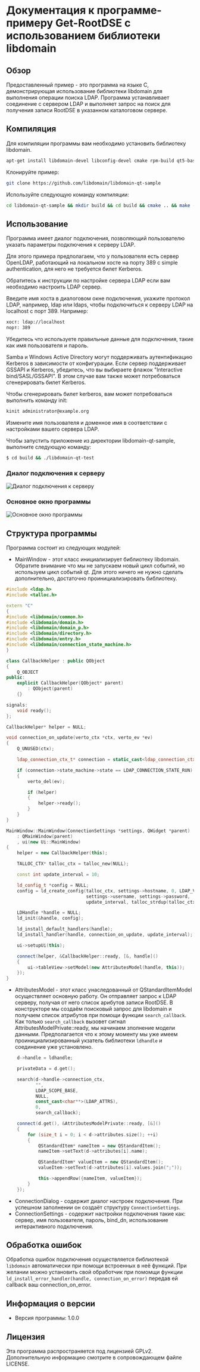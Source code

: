 # Документация к программе-примеру Get-RootDSE с использованием библиотеки libdomain

## Обзор

Предоставленный пример - это программа на языке C, демонстрирующая использование библиотеки libdomain для выполнения операции поиска LDAP. 
Программа устанавливает соединение с сервером LDAP и выполняет запрос на поиск для получения записи RootDSE в указанном каталоговом сервере.

## Компиляция

Для компиляции программы вам необходимо установить библиотеку libdomain.

```bash
apt-get install libdomain-devel libconfig-devel cmake rpm-build qt5-base-devel glib2-devel krb5-kinit
```

Клонируйте пример:

```bash
git clone https://github.com/libdomain/libdomain-qt-sample
```

Используйте следующую команду компиляции:

```bash
cd libdomain-qt-sample && mkdir build && cd build && cmake .. && make -j `nproc`
```

## Использование

Программа имеет диалог подключения, позволяющий пользователю указать параметры подключения к серверу LDAP.

Для этого примера предполагаем, что у пользователя есть сервер OpenLDAP,
работающий на локальном хосте на порту 389 с simple authentication, для него не требуется билет Kerberos.

Обратитесь к инструкции по настройке сервера LDAP если вам необходимо настроить LDAP сервер.

Введите имя хоста в диалоговом окне подключения, укажите протокол LDAP, например, ldap или ldaps, 
чтобы подключиться к серверу LDAP на localhost с порт 389. Например:

```bash
хост: ldap://localhost
порт: 389
```

Убедитесь что используете правильные данные для подключения, такие как имя пользователя и пароль.

Samba и Windows Active Directory могут поддерживать аутентификацию Kerberos в зависимости от конфигурации. 
Если сервер поддерживает GSSAPI и Kerberos, убедитесь, что вы выбираете флажок "Interactive bind/SASL/GSSAPI". 
В этом случае вам также может потребоваться сгенерировать билет Kerberos.

Чтобы сгенерировать билет kerberos, вам может потребоваться выполнить команду init:

```bash
kinit administrator@example.org
```

Измените имя пользователя и доменное имя в соответствии с настройками вашего сервера LDAP.

Чтобы запустить приложение из директории libdomain-qt-sample, выполните следующую команду:

```bash
$ cd build && ./libdomain-qt-test
```

### Диалог подключения к серверу
![Диалог подключения к серверу](docs/connection_dialog.png)

### Основное окно программы
![Основное окно программы](docs/rootdse.png)

## Структура программы

Программа состоит из следующих модулей:
- MainWindow - этот класс инициализирует библиотеку libdomain. Обратите внимание что мы не запускаем
новый цикл событий, но используем цикл событий qt. Для этого ничего не нужно сделать дополнительно,
достаточно проинициализировать библиотеку.

```cpp
#include <ldap.h>
#include <talloc.h>

extern "C"
{
#include <libdomain/common.h>
#include <libdomain/domain.h>
#include <libdomain/domain_p.h>
#include <libdomain/directory.h>
#include <libdomain/entry.h>
#include <libdomain/connection_state_machine.h>
}

class CallbackHelper : public QObject
{
    Q_OBJECT
public:
    explicit CallbackHelper(QObject* parent)
        : QObject(parent)
    {}

signals:
    void ready();
};

CallbackHelper* helper = NULL;

void connection_on_update(verto_ctx *ctx, verto_ev *ev)
{
    Q_UNUSED(ctx);

    ldap_connection_ctx_t* connection = static_cast<ldap_connection_ctx_t*>(verto_get_private(ev));

    if (connection->state_machine->state == LDAP_CONNECTION_STATE_RUN)
    {
        verto_del(ev);

        if (helper)
        {
            helper->ready();
        }
    }
}

MainWindow::MainWindow(ConnectionSettings *settings, QWidget *parent)
    : QMainWindow(parent)
    , ui(new Ui::MainWindow)
{
    helper = new CallbackHelper(this);

    TALLOC_CTX* talloc_ctx = talloc_new(NULL);

    const int update_interval = 10;

    ld_config_t *config = NULL;
    config = ld_create_config(talloc_ctx, settings->hostname, 0, LDAP_VERSION3, settings->bind_dn,
                              settings->username, settings->password, !settings->useSasl, false, settings->useSasl, false,
                              update_interval, talloc_strdup(talloc_ctx, ""), talloc_strdup(talloc_ctx, ""), talloc_strdup(talloc_ctx, ""));

    LDHandle *handle = NULL;
    ld_init(&handle, config);

    ld_install_default_handlers(handle);
    ld_install_handler(handle, connection_on_update, update_interval);

    ui->setupUi(this);

    connect(helper, &CallbackHelper::ready, [&, handle]()
    {
        ui->tableView->setModel(new AttributesModel(handle, this));
    });
}
```

- AttributesModel - этот класс унаследованный от QStandardItemModel осуществляет основную работу. 
Он отправляет запрос к LDAP серверу, получая от него список арибутов записи RootDSE.
В конструкторе мы создаём поисковый запрос для libdomain и получаем список атрибутов при помощи
функции `search_callback`. Как только `search_callback` вызовет сигнал AttributesModelPrivate::ready,
мы начинаем зполнение модели данными. Предполагается что к этому моменту мы уже имеем проинициализированный
укзатель библиотеки `ldhandle` и соединение уже установлено.

```cpp
    d->handle = ldhandle;

    privateData = d.get();

    search(d->handle->connection_ctx,
           "",
           LDAP_SCOPE_BASE,
           NULL,
           const_cast<char**>(LDAP_ATTRS),
           0,
           search_callback);

    connect(d.get(), &AttributesModelPrivate::ready, [&]()
    {
        for (size_t i = 0; i < d->attributes.size(); ++i)
        {
            QStandardItem* nameItem = new QStandardItem();
            nameItem->setText(d->attributes[i].name);

            QStandardItem* valueItem = new QStandardItem();
            valueItem->setText(d->attributes[i].values.join(";"));

            this->appendRow({nameItem, valueItem});
        }
    });
```

- ConnectionDialog - содержит диалог настроек подключения. При успешном заполнении он создаёт структуру `ConnectionSettings`.
- ConnectionSettings - содержит настройки подключения такие как: сервер, имя пользователя, пароль, bind_dn, использование интерактивного подключения.


## Обработка ошибок

Обработка ошибок подключения осуществляется библиотекой `libdomain` автоматически при помощи встроенных в неё функций.
При желании можно установить свой обработчик при помомщи функции `ld_install_error_handler(handle, connection_on_error)`
передав ей callback ваш connection_on_error.

## Информация о версии

- Версия программы: 1.0.0

## Лицензия

Эта программа распространяется под лицензией GPLv2. Дополнительную информацию смотрите в сопровождающем файле LICENSE.
